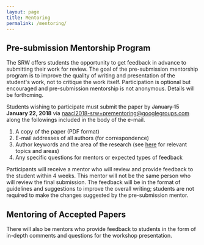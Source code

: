 ```yaml
---
layout: page
title: Mentoring
permalink: /mentoring/
---
```


## Pre-submission Mentorship Program

The SRW offers students the opportunity to get feedback in advance to submitting their work for review. The goal of the pre-submission mentorship program is to improve the quality of writing and presentation of the student's work, not to critique the work itself. Participation is optional but encouraged and pre-submission mentorship is not anonymous. Details will be forthcming. 

Students wishing to participate must submit the paper by ~~January 15~~ **January 22, 2018** via [naacl2018-srw+prementoring@googlegroups.com](mailto:naacl2018-srw+prementoring@googlegroups.com) along the followings included in the body of the e-mail. 

1. A copy of the paper (PDF format)
1. E-mail addresses of all authors (for correspondence)
1. Author keywords and the area of the research (see [here](http://naacl2018.org/call_for_paper.html) for relevant topics and areas)
1. Any specific questions for mentors or expected types of feedback

Participants will receive a mentor who will review and provide feedback to the student within 4 weeks. This mentor will not be the same person who will review the final submission. The feedback will be in the format of guidelines and suggestions to improve the overall writing; students are not required to make the changes suggested by the pre-submission mentor.

## Mentoring of Accepted Papers

There will also be mentors who provide feedback to students in the form of in-depth comments and questions for the workshop presentation. 


